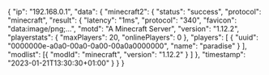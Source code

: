 {
    "ip": "192.168.0.1",
    "data": {
        "minecraft2": {
            "status": "success",
            "protocol": "minecraft",
            "result": {
                "latency": "1ms",
                "protocol": "340",
                "favicon": "data:image/png;...",
                "motd": "A Minecraft Server",
                "version": "1.12.2",
                "playerstats": {
                    "maxPlayers": 20,
                    "onlinePlayers": 0
                },
                "players": [
                    {
                      "uuid": "0000000e-a0a0-00a0-0a00-00a0a0000000",
                      "name": "paradise"
                    }
                ],
                "modlist": [{
                        "modId": "minecraft",
                        "version": "1.12.2"
                    }
                ]
            },
            "timestamp": "2023-01-21T13:30:30+01:00"
        }
    }
}
